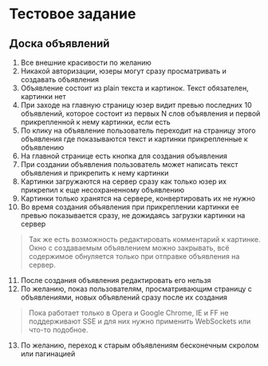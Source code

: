 Тестовое задание
================

Доска объявлений
----------------

1. Все внешние красивости по желанию
2. Никакой авторизации, юзеры могут сразу просматривать и создавать объявления
3. Объявление состоит из plain текста и картинок. Текст обязателен, картинки нет
4. При заходе на главную страницу юзер видит превью последних 10 объявлений, которое состоит из первых N слов объявления и первой прикрепленной к нему картинки, если есть
5. По клику на объявление пользователь переходит на страницу этого объявления где показываются текст и картинки прикрепленные к объявлению
6. На главной странице есть кнопка для создания объявления
7. При создании объявления пользователь может написать текст объявления и прикрепить к нему картинки
8. Картинки загружаются на сервер сразу как только юзер их прикрепил к еще несохраненному объявлению
9. Картинки только хранятся на сервере, конвертировать их не нужно
10. Во время создания объявления при прикреплении картинки ее превью показывается сразу, не дожидаясь загрузки картинки на сервер

  > Так же есть возможность редактировать комментарий к картинке. Окно с создаваемым объявлением можно закрывать, всё содержимое обнуляется только при отправке объявления на сервер.
11. После создания объявления редактировать его нельзя
12. По желанию, показ пользователям, просматривающим страницу с объявлениями, новых объявлений сразу после их создания

  > Пока работает только в Opera и Google Chrome, IE и FF не поддерживают SSE и для них нужно применить WebSockets или что-то подобное.
13. По желанию, переход к старым объявлениям бесконечным скролом или пагинацией
